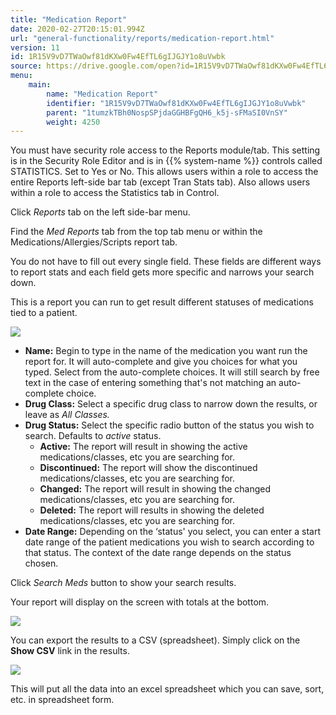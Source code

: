 ```yaml
---
title: "Medication Report"
date: 2020-02-27T20:15:01.994Z
url: "general-functionality/reports/medication-report.html"
version: 11
id: 1R15V9vD7TWaOwf81dKXw0Fw4EfTL6gIJGJY1o8uVwbk
source: https://drive.google.com/open?id=1R15V9vD7TWaOwf81dKXw0Fw4EfTL6gIJGJY1o8uVwbk
menu:
    main:
        name: "Medication Report"
        identifier: "1R15V9vD7TWaOwf81dKXw0Fw4EfTL6gIJGJY1o8uVwbk"
        parent: "1tumzkTBh0NospSPjdaGGHBFgQH6_k5j-sFMaSI0VnSY"
        weight: 4250
---
```

You must have security role access to the Reports module/tab. This setting is in the Security Role Editor and is in {{% system-name %}} controls called STATISTICS. Set to Yes or No. This allows users within a role to access the entire Reports left-side bar tab (except Tran Stats tab). Also allows users within a role to access the Statistics tab in Control.

Click *Reports* tab on the left side-bar menu.

Find the *Med Reports* tab from the top tab menu or within the Medications/Allergies/Scripts report tab.

You do not have to fill out every single field. These fields are different ways to report stats and each field gets more specific and narrows your search down.

This is a report you can run to get result different statuses of medications tied to a patient.

![](../../external_files/f9b8f2eb6cf372b2755289a6b9a00750.png)

* <strong>Name:</strong> Begin to type in the name of the medication you want run the report for. It will auto-complete and give you choices for what you typed. Select from the auto-complete choices. It will still search by free text in the case of entering something that's not matching an auto-complete choice.
* <strong>Drug Class:</strong> Select a specific drug class to narrow down the results, or leave as <em>All Classes.</em>
* <strong>Drug Status:</strong> Select the specific radio button of the status you wish to search. Defaults to <em>active</em> status.
    * <strong>Active:</strong> The report will result in showing the active medications/classes, etc you are searching for.
    * <strong>Discontinued:</strong> The report will show the discontinued medications/classes, etc you are searching for.
    * <strong>Changed:</strong> The report will result in showing the changed medications/classes, etc you are searching for.
    * <strong>Deleted:</strong> The report will results in showing the deleted medications/classes, etc you are searching for.
* <strong>Date Range:</strong> Depending on the ‘status' you select, you can enter a start date range of the patient medications you wish to search according to that status. The context of the date range depends on the status chosen.

Click *Search Meds* button to show your search results.

Your report will display on the screen with totals at the bottom.

![](../../external_files/feb7c98f1b74b9379e6f2822cf1032de.png)

You can export the results to a CSV (spreadsheet). Simply click on the **Show CSV** link in the results.

![](../../external_files/811536d584c30715253b8de42744fc10.png)

This will put all the data into an excel spreadsheet which you can save, sort, etc. in spreadsheet form.

